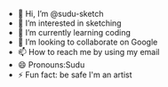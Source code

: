- 👋 Hi, I’m @sudu-sketch
- 👀 I’m interested in sketching
- 🌱 I’m currently learning coding
- 💞️ I’m looking to collaborate on Google
- 📫 How to reach me by using my email
- 😄 Pronouns:Sudu
- ⚡ Fun fact: be safe I'm an artist

<!---
sudu-sketch/sudu-sketch is a ✨ special ✨ repository because its `README.md` (this file) appears on your GitHub profile.
You can click the Preview link to take a look at your changes.
--->
